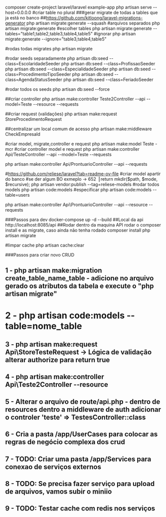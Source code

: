 composer create-project laravel/laravel example-app
php artisan serve --host=0.0.0.0
#criar table no plural
###gerar migrate de todas a tables que ja está no banco
##https://github.com/kitloong/laravel-migrations-generator
php artisan migrate:generate --squash
#arquivos separados
php artisan migrate:generate
#escolher tables
php artisan migrate:generate --tables="table1,table2,table3,table4,table5"
#ignorar
php artisan migrate:generate --ignore="table3,table4,table5"

#rodas todas migrates
php artisan migrate

#rodar seeds separadamente
php artisan db:seed --class=EscolaridadeSeeder
php artisan db:seed --class=ProfissaoSeeder
php artisan db:seed --class=EspecialidadeSeeder
php artisan db:seed --class=ProcedimentoTipoSeeder
php artisan db:seed --class=AgendaStatusSeeder
php artisan db:seed --class=FeriadoSeeder

#rodar todos os seeds
php artisan db:seed --force

##criar controller
php artisan make:controller Teste2Controller --api --model=Teste --resource --requests

##criar request (validações)
php artisan make:request StoreProcedimentoRequest

##centralizar um local comum de acesso
php artisan make:middleware CheckEmpresaId



#criar model, migrate,controller e request
php artisan make:model Teste -mcr
#criar controller model e request
php artisan make:controller Api/TesteController --api --model=Teste --requests

php artisan make:controller Api/ProntuarioController --api  --requests


#https://github.com/reliese/laravel?tab=readme-ov-file
#criar model apartir do banco
#se der algum BO exmeplo -> 652▕         return mkdir($path, $mode, $recursive);
php artisan vendor:publish --tag=reliese-models
#rodar todos models
php artisan code:models
#especificar
php artisan code:models --table=users

php artisan make:controller Api\\ProntuarioController --api  --resource --requests


###Passos para dev
docker-compose up -d --build
##Local da api
http://localhost:8085/api
##Rodar dentro da maquina API rodar o composer install e  as migrate, caso ainda não tenha rodado
composer install
php artisan migrate

#limpar cache
php artisan cache:clear

###Passos para criar novo CRUD
## 1 - php artisan make:migration create_table_name_table - adicione no arquivo gerado os atributos da tabela e execute o "php artisan migrate"
#  2 - php artisan code:models --table=nome_table
## 3 - php artisan make:request Api\\StoreTesteRequest -> Lógica de validação alterar authorize para return true
## 4 - php artisan make:controller Api\\Teste2Controller --resource
## 5 - Alterar o arquivo de route/api.php - dentro de resources dentro a middleware de auth adicionar o controler  'teste' => TestesController::class
## 6 - Cria a pasta /app/UserCases para colocar as regras de negócio complexa dos crud
## 7 - TODO: Criar uma pasta /app/Services para conexao de serviços externos
## 8 - TODO: Se precisa fazer serviço para upload de arquivos, vamos subir o miniio
## 9 - TODO: Testar cache com redis nos serviços
